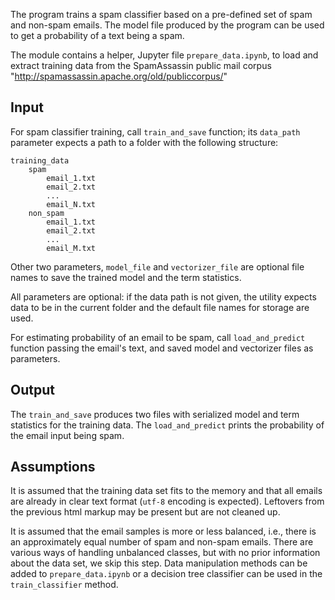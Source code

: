 The program trains a spam classifier based on a pre-defined set of spam and non-spam emails.
The model file produced by the program can be used to get a probability of a text being a spam.

The module contains a helper, Jupyter file `prepare_data.ipynb`, to load and extract training data 
from the SpamAssassin public mail corpus "http://spamassassin.apache.org/old/publiccorpus/"

## Input 
For spam classifier training, call `train_and_save` function; its `data_path` parameter expects a path to a folder with 
the following structure:
```
training_data
    spam
        email_1.txt
        email_2.txt
        ...
        email_N.txt
    non_spam
        email_1.txt
        email_2.txt
        ...
        email_M.txt
```
Other two parameters, `model_file` and `vectorizer_file` are optional file names to save the trained model and the term statistics.

All parameters are optional: if the data path is not given, 
the utility expects data to be in the current folder and the default file names for storage are used. 

For estimating probability of an email to be spam, call `load_and_predict` function passing the email's text, and 
saved model and vectorizer files as parameters. 

## Output 
The `train_and_save` produces two files with serialized model and term statistics for the training data. 
The `load_and_predict` prints the probability of the email input being spam.

## Assumptions 
It is assumed that the training data set fits to the memory and that all emails are already in clear text format (`utf-8` encoding is expected).
Leftovers from the previous html markup may be present but are not cleaned up. 

It is assumed that the email samples is more or less balanced, i.e., there is an approximately equal number of spam and non-spam emails. 
There are various ways of handling unbalanced classes, but with no prior information about the data set, we skip this step. 
Data manipulation methods can be added to `prepare_data.ipynb` or a decision tree classifier can be used in the `train_classifier` method.
 


  



